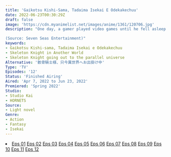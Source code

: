 ```yaml
---
title: 'Gaikotsu Kishi-Sama, Tadaima Isekai E Odekakechuu'
date: 2022-06-23T00:30:29Z
draft: false
image: 'https://cdn.myanimelist.net/images/anime/1361/120706.jpg'
description: "One day, a gamer played video games until he fell asleep...and when he woke up, he found himself in the game world—as a skeleton! Equipped with the powerful weapons and armor of his avatar but stuck with its frightening skeletal appearance, Arc has to find a place for himself in this new, fantastical land. All his hopes for a quiet life are dashed when he crosses paths with a beautiful elven warrior, setting him on a journey full of conflict and adventure.

(Source: Seven Seas Entertainment)"
keywords:
- Gaikotsu Kishi-sama, Tadaima Isekai e Odekakechuu
- Skeleton Knight in Another World
- Skeleton Knight going out to the parallel universe
Alternative: '骸骨騎士様、只今異世界へお出掛け中'
Type: 'TV'
Episodes: '12'
Status: 'Finished Airing'
Aired: 'Apr 7, 2022 to Jun 23, 2022'
Premiered: 'Spring 2022'
Studio:
- Studio Kai
- HORNETS
Source:
- Light novel
Genre:
- Action
- Fantasy
- Isekai
---
```


<div class="bc-1 d-g p-5">
<li class="d-g gg-5 gtc-e">
  <a id="allvideo" href="#" data-video="//embed.hugonime.repl.co/videokf.php?id=GaikotsuKishiSama/Gaikotsu Kishi-Sama, Tadaima Isekai E Odekakechuu - 01" rel=nofollow">Eps 01</a>
  <a id="allvideo" href="#" data-video="//embed.hugonime.repl.co/videokf.php?id=GaikotsuKishiSama/Gaikotsu Kishi-Sama, Tadaima Isekai E Odekakechuu - 02" rel=nofollow">Eps 02</a>
  <a id="allvideo" href="#" data-video="//embed.hugonime.repl.co/videokf.php?id=GaikotsuKishiSama/Gaikotsu Kishi-Sama, Tadaima Isekai E Odekakechuu - 03" rel=nofollow">Eps 03</a>
  <a id="allvideo" href="#" data-video="//embed.hugonime.repl.co/videokf.php?id=GaikotsuKishiSama/Gaikotsu Kishi-Sama, Tadaima Isekai E Odekakechuu - 04" rel=nofollow">Eps 04</a>
  <a id="allvideo" href="#" data-video="//embed.hugonime.repl.co/videokf.php?id=GaikotsuKishiSama/Gaikotsu Kishi-Sama, Tadaima Isekai E Odekakechuu - 05" rel=nofollow">Eps 05</a>
  <a id="allvideo" href="#" data-video="//embed.hugonime.repl.co/videokf.php?id=GaikotsuKishiSama/Gaikotsu Kishi-Sama, Tadaima Isekai E Odekakechuu - 06" rel=nofollow">Eps 06</a>
  <a id="allvideo" href="#" data-video="//embed.hugonime.repl.co/videokf.php?id=GaikotsuKishiSama/Gaikotsu Kishi-Sama, Tadaima Isekai E Odekakechuu - 07" rel=nofollow">Eps 07</a>
  <a id="allvideo" href="#" data-video="//embed.hugonime.repl.co/videokf.php?id=GaikotsuKishiSama/Gaikotsu Kishi-Sama, Tadaima Isekai E Odekakechuu - 08" rel=nofollow">Eps 08</a>
  <a id="allvideo" href="#" data-video="//embed.hugonime.repl.co/videokf.php?id=GaikotsuKishiSama/Gaikotsu Kishi-Sama, Tadaima Isekai E Odekakechuu - 09" rel=nofollow">Eps 09</a>
  <a id="allvideo" href="#" data-video="//embed.hugonime.repl.co/videokf.php?id=GaikotsuKishiSama/Gaikotsu Kishi-Sama, Tadaima Isekai E Odekakechuu - 10" rel=nofollow">Eps 10</a>
  <a id="allvideo" href="#" data-video="//embed.hugonime.repl.co/videokf.php?id=GaikotsuKishiSama/Gaikotsu Kishi-Sama, Tadaima Isekai E Odekakechuu - 11" rel=nofollow">Eps 11</a>
  <a id="allvideo" href="#" data-video="//embed.hugonime.repl.co/videokf.php?id=GaikotsuKishiSama/Gaikotsu Kishi-Sama, Tadaima Isekai E Odekakechuu - 12" rel=nofollow">Eps 12</a>
</li>
</div>
